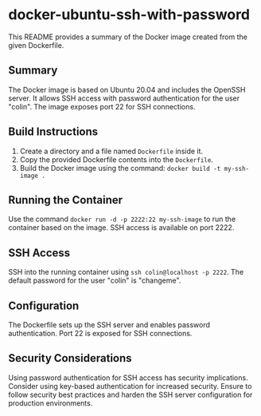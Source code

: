 # docker-ubuntu-ssh-with-password

This README provides a summary of the Docker image created from the given Dockerfile.

## Summary

The Docker image is based on Ubuntu 20.04 and includes the OpenSSH server. It allows SSH access with password authentication for the user "colin". The image exposes port 22 for SSH connections.

## Build Instructions

1. Create a directory and a file named `Dockerfile` inside it.
2. Copy the provided Dockerfile contents into the `Dockerfile`.
3. Build the Docker image using the command: `docker build -t my-ssh-image .`

## Running the Container

Use the command `docker run -d -p 2222:22 my-ssh-image` to run the container based on the image. SSH access is available on port 2222.

## SSH Access

SSH into the running container using `ssh colin@localhost -p 2222`. The default password for the user "colin" is "changeme".

## Configuration

The Dockerfile sets up the SSH server and enables password authentication. Port 22 is exposed for SSH connections.

## Security Considerations

Using password authentication for SSH access has security implications. Consider using key-based authentication for increased security. Ensure to follow security best practices and harden the SSH server configuration for production environments.

<!-- ## License

This Docker image is provided under the [MIT License](https://opensource.org/licenses/MIT).
 -->

